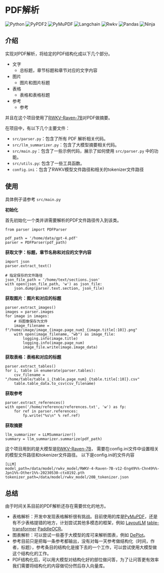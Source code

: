 # PDF解析
![Python](https://img.shields.io/badge/Python-3.9-blue) ![PyPDF2](https://img.shields.io/badge/PyPDF2-3.0.1-blue) ![PyMuPDF](https://img.shields.io/badge/PyMuPDF-1.23.3-blue)  ![Langchain](https://img.shields.io/badge/Langchain-0.0.285-blue)  ![Rwkv](https://img.shields.io/badge/RWKV-0.8.12-blue) ![Pandas](https://img.shields.io/badge/Pandas-2.1.0-blue) ![Ninja](https://img.shields.io/badge/Ninja-1.11.1-blue)


## 介绍
实现对PDF解析，将给定的PDF结构化成以下几个部分。
- 文字
  - 总标题，章节标题和章节对应的文字内容
- 图片
  - 图片和图片标题
- 表格
  - 表格和表格标题
- 参考
  - 参考

并且在这个项目使用了[RWKV-Raven-7B](https://huggingface.co/BlinkDL/rwkv-4-raven)对PDF做摘要。

在项目中，有以下几个主要文件：
- ```src/parser.py```：包含了所有 PDF 解析相关代码。
- ```src/llm_summarizer.py```：包含了大模型摘要相关代码。
- ```src/main.py```：包含了一些示例代码，展示了如何使用 ```src/parser.py``` 中的功能。
- ```src/utils.py```: 包含了一些工具函数。
- ```config.ini```：包含了RWKV模型文件路径和相关的tokenizer文件路径

## 使用
具体例子请参考 ```src/main.py```

**初始化**

首先初始化一个类并讲需要解析的PDF文件路径传入到该类。

```
from parser import PDFParser

pdf_path = '/home/data/gpt-4.pdf'
parser = PDFParser(pdf_path)
```

**获取文字：标题，章节名称和对应的文字内容**

```
import json
parser.extract_text()

# 指定保存的文件路径
json_file_path = '/home/text/sections.json'
with open(json_file_path, 'w') as json_file:
    json.dump(parser.text.section, json_file)
```

**获取图片：图片和对应的标题**

```
parser.extract_images()
images = parser.images
for image in images:
    # 将图像保存为文件
    image_filename = f"/home/image/image_{image.page_num}_{image.title[:10]}.png"
    with open(image_filename, "wb") as image_file:
        logging.info(image.title)
        logging.info(image.page_num)
        image_file.write(image.image_data)
```

**获取表格：表格和对应的标题**

```
parser.extract_tables()
for i, table in enumerate(parser.tables):
    csv_filename = "/home/table/table_i_{table.page_num}_{table.title[:10]}.csv"
    table.table_data.to_csv(csv_filename)
```

**获取参考**

```
parser.extract_references()
with open('/home/reference/references.txt', 'w') as fp:
    for ref in parser.references:
        fp.write("%s\n" % ref.ref)
```

**获取摘要**

```
llm_summarizer = LLMSummarizer()
summary = llm_summarizer.summarize(pdf_path)
```

这个项目用到的是大模型是[RWKV-Raven-7B](https://huggingface.co/BlinkDL/rwkv-4-raven)，
需要在config.ini文件中设置相关的模型文件路径和tokenizer文件路径。
以下是config.ini的文件内容

```
[LLM]
model_path=/data/model/rwkv_model/RWKV-4-Raven-7B-v12-Eng49%%-Chn49%%-Jpn1%%-Other1%%-20230530-ctx8192.pth
tokenizer_path=/data/model/rwkv_model/20B_tokenizer.json
```




## 总结
由于时间关系目前的PDF解析还存在需要优化的地方。
- 表格解析：开发中发现表格解析很有挑战。目前使用的库是[PyMuPDF](https://pymupdf.readthedocs.io/en/latest/)，还是有不少表格提错的地方，计划尝试其他多模态的框架，例如 [LayoutLM](https://huggingface.co/docs/transformers/model_doc/layoutlm) [table-transformer](https://github.com/microsoft/table-transformer) [PaddleOCR](https://github.com/PaddlePaddle/PaddleOCR/blob/release/2.6/ppstructure/table/README.md)。
- 图表解析：可以尝试一些基于大模型的库可来解析图表，例如 [DePlot](https://huggingface.co/docs/transformers/main/model_doc/deplot)。
- 参考目前只是把每一条参考都输出，没有对每一天参考做结构化（时间，作者，标题），参考条目的结构化是接下去的一个工作，可以尝试使用大模型做这个结构化的工作。
- PDF结构化后，可以用大模型对结构化好的部位做问答，为了让问答更有效率我们需要将结构化的内容做切分然后存入向量库。